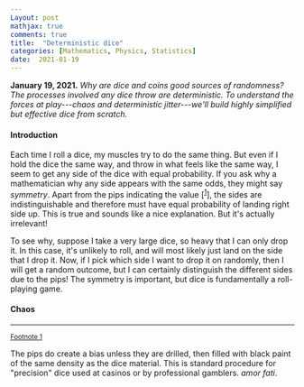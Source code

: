 ```yaml
---
Layout: post
mathjax: true
comments: true
title:  "Deterministic dice"
categories: [Mathematics, Physics, Statistics]
date:  2021-01-19
---
```


**January 19, 2021.** *Why are dice and coins good sources of
  randomness? The processes involved any dice throw are
  deterministic. To understand the forces at play---chaos and
  deterministic jitter---we'll build highly simplified but effective
  dice from scratch.*

#### Introduction

Each time I roll a dice, my muscles try to do the same thing. But even
if I hold the dice the same way, and throw in what feels like the same
way, I seem to get any side of the dice with equal probability.
If you ask why a mathematician why any side appears with the same
odds, they might say *symmetry*. Apart from the pips indicating the
value [<sup><a id="fnr.1" name="fnr.1" class="footref" href="#fn.1">1</a></sup>], the sides are indistinguishable and therefore must have equal
probability of landing right side up.
This is true and sounds like a nice explanation.
But it's actually irrelevant!

To see why, suppose I take a very large dice, so heavy that I can only
drop it.
In this case, it's unlikely to roll, and will most likely just land on
the side that I drop it.
Now, if I pick which side I want to drop it on randomly, then I will
get a random outcome, but I can certainly distinguish the different
sides due to the pips!
The symmetry is important, but dice is fundamentally a roll-playing game.

#### Chaos

---

<div class="footdef"><sup><a id="fn.1" name="fn.1" class="footnum"
href="#fnr.1">Footnote 1</a></sup> <p class="footpara">
The pips do create a bias unless they are drilled, then filled with
black paint of the same density as the dice material. This is standard
procedure for "precision" dice used at casinos or by professional gamblers.
<i>amor fati</i>.
</p></div>
